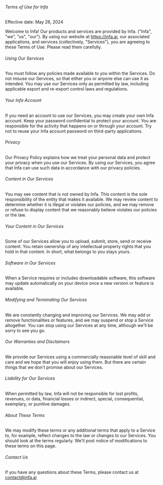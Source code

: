###### Terms of Use for Infa

Effective date: May 26, 2024

Welcome to Infa! Our products and services are provided by Infa. ("Infa", "we", "us", "our"). By using our website at https://infa.ai, our associated applications, and services (collectively, "Services"), you are agreeing to these Terms of Use. Please read them carefully.

###### Using Our Services

You must follow any policies made available to you within the Services. Do not misuse our Services, so that either you or anyone else can use it as intended. You may use our Services only as permitted by law, including applicable export and re-export control laws and regulations.

###### Your Infa Account

If you need an account to use our Services, you may create your own Infa account. Keep your password confidential to protect your account. You are responsible for the activity that happens on or through your account. Try not to reuse your Infa account password on third-party applications.

###### Privacy

Our Privacy Policy explains how we treat your personal data and protect your privacy when you use our Services. By using our Services, you agree that Infa can use such data in accordance with our privacy policies.

###### Content in Our Services

You may see content that is not owned by Infa. This content is the sole responsibility of the entity that makes it available. We may review content to determine whether it is illegal or violates our policies, and we may remove or refuse to display content that we reasonably believe violates our policies or the law.

###### Your Content in Our Services

Some of our Services allow you to upload, submit, store, send or receive content. You retain ownership of any intellectual property rights that you hold in that content. In short, what belongs to you stays yours.

###### Software in Our Services

When a Service requires or includes downloadable software, this software may update automatically on your device once a new version or feature is available.

###### Modifying and Terminating Our Services

We are constantly changing and improving our Services. We may add or remove functionalities or features, and we may suspend or stop a Service altogether. You can stop using our Services at any time, although we'll be sorry to see you go.

###### Our Warranties and Disclaimers

We provide our Services using a commercially reasonable level of skill and care and we hope that you will enjoy using them. But there are certain things that we don't promise about our Services.

###### Liability for Our Services

When permitted by law, Infa will not be responsible for lost profits, revenues, or data, financial losses or indirect, special, consequential, exemplary, or punitive damages.

###### About These Terms

We may modify these terms or any additional terms that apply to a Service to, for example, reflect changes to the law or changes to our Services. You should look at the terms regularly. We'll post notice of modifications to these terms on this page.

###### Contact Us

If you have any questions about these Terms, please contact us at contact@infa.ai
